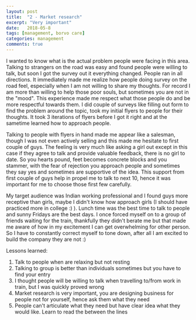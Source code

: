 ```yaml
---
layout: post
title:  "2 - Market research"
excerpt: "Very important"
date:   2018-05-8
tags: [management, borvo care]
categories: management
comments: true
---
```


I wanted to know what is the actual problem people were facing in this area. Talking to strangers on the road was easy and found people were willing to talk, but soon I got the survey out it everything changed. People ran in all directions. It immediately made me realize how people doing survey on the road feel, especially when I am not willing to share my thoughts. For record I am more than willing to help those poor souls, but sometimes you are not in the "mood". This experience made me respect what those people do and be more respectful towards them. I did couple of surveys like filling out form to find the problem around the topic, took my initial flyers to people for their thoughts. It took 3 iterations of flyers before I got it right and at the sametime learned how to approach people.

Talking to people with flyers in hand made me appear like a salesman, though I was not even actively selling and this made me hesitate to first couple of guys. The feeling is very much like asking a girl out except in this case if they agree to talk and provide valuable feedback, there is no girl to date. So you hearts pound, feet becomes concrete blocks and you stammer, with the fear of rejection you approach people and sometimes they say yes and sometimes are supportive of the idea. This support from first couple of guys help in propel me to talk to next 10, hence it was important for me to choose those first few carefully.

My target audience was Indian working professional and I found guys more receptive than girls, maybe I didn't know how approach girls (I should have practiced more in college :) ). Lunch time was the best time to talk to people and sunny Fridays are the best days. I once forced myself on to a group of friends waiting for the train, thankfully they didn't berate me but that made me aware of how in my excitement I can get overwhelming for other person. So I have to constantly correct myself to tone down, after all I am excited to build the company they are not :)

Lessons learned:
1. Talk to people when are relaxing but not resting
2. Talking to group is better than individuals sometimes but you have to find your entry
3. I thought people will be willing to talk when travelling to/from work in train, but I was quickly proved wrong
4. Market research is very important, you are designing business for people not for yourself, hence ask them what they need
5. People can't articulate what they need but have clear idea what they would like. Learn to read the between the lines